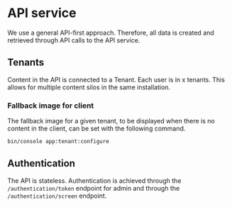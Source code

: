 # API service

We use a general API-first approach.
Therefore, all data is created and retrieved through API calls to the API service. 

## Tenants

Content in the API is connected to a Tenant. Each user is in x tenants.
This allows for multiple content silos in the same installation.

### Fallback image for client

The fallback image for a given tenant, to be displayed when there is no content
in the client, can be set with the following command.

```bash
bin/console app:tenant:configure
```

## Authentication

The API is stateless. Authentication is achieved through the `/authentication/token`
endpoint for admin and through the `/authentication/screen` endpoint.
